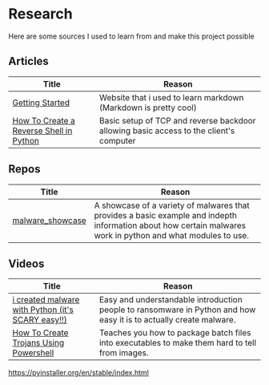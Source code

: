 # Research 
Here are some sources I used to learn from and make this project possible

## Articles
| Title | Reason |
| ------ | ------ |
| [Getting Started](https://www.markdownguide.org/getting-started) | Website that i used to learn markdown (Markdown is pretty cool) |
| [How To Create a Reverse Shell in Python](https://medium.com/@songchai.d01/how-to-create-a-reverse-shell-in-python-41fe75d88521)| Basic setup of TCP and reverse backdoor allowing basic access to the client's computer |
## Repos
| Title | Reason |
| ------ | ------ |
| [malware_showcase](https://github.com/PatrikH0lop/malware_showcase) | A showcase of a variety of malwares that provides a basic example and indepth information about how certain malwares work in python and what modules to use. |
## Videos
| Title | Reason |
| ------ | ------ |
| [i created malware with Python (it's SCARY easy!!)](https://www.youtube.com/watch?v=UtMMjXOlRQc&t=1327s) | Easy and understandable introduction people to ransomware in Python and how easy it is to actually create malware. |
| [How To Create Trojans Using Powershell](https://www.youtube.com/watch?v=eiT7mslA63c&t=318s) | Teaches you how to package batch files into executables to make them hard to tell from images.|

https://pyinstaller.org/en/stable/index.html

